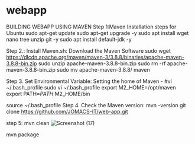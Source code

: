 # webapp
BUILDING WEBAPP USING MAVEN
Step 1:Maven Installation steps for Ubuntu
sudo apt-get update
sudo apt-get upgrade -y
sudo apt install wget nano tree unzip git -y
sudo apt install default-jdk -y

Step 2.: Install Maven.sh: Download the Maven Software
sudo wget https://dlcdn.apache.org/maven/maven-3/3.8.8/binaries/apache-maven-3.8.8-bin.zip
sudo unzip apache-maven-3.8.8-bin.zip 
sudo rm -rf apache-maven-3.8.8-bin.zip
sudo mv apache-maven-3.8.8/ maven

Step 3. Set Environmental Variable: Setting the home of Maven  -
#vi ~/.bash_profile
sudo vi ~/.bash_profile
export M2_HOME=/opt/maven
export PATH=$PATH:$M2_HOME/bin

source ~/.bash_profile
Step 4. Check the Maven version:
mvn -version
git clone https://github.com/JOMACS-IT/web-app.git


step 5:
mvn clean
![Screenshot (17)](https://github.com/user-attachments/assets/4cb13a79-ce64-4726-a105-4829f0a82566)

mvn package



